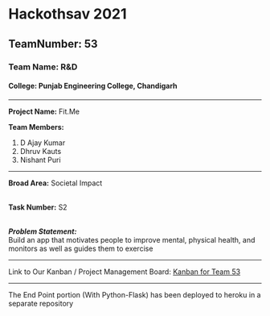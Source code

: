# Hackothsav 2021
<h2>TeamNumber: 53</h2> 
<h3>Team Name: R&D</h3>
<h4>College: Punjab Engineering College, Chandigarh</h4>

---

<b>Project Name:</b> Fit.Me

<b>Team Members:</b>
<ol>
  <li>D Ajay Kumar</li>
  <li>Dhruv Kauts</li>
  <li>Nishant Puri</li>
</ol>

---

<b>Broad Area:</b> Societal Impact<br><br>

<b>Task Number:</b> S2<br><br>

<b><i> Problem Statement: </b></i><br>
Build an app that motivates people to improve mental, physical health, and monitors as well as guides them to exercise

---

Link to Our Kanban / Project Management Board:
<a href="https://trello.com/invite/b/esA4No5N/7c633ebc922e882af2d7eb5cc61805a1/hackothsav-kanban-board">Kanban for Team 53</a>

---

The End Point portion (With Python-Flask) has been deployed to heroku in a separate repository
